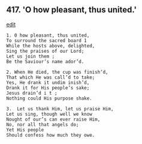 
## 417.  'O how pleasant, thus united.'
[edit](https://docs.google.com/document/d/1FFQjpEW0n0Qc_UstDCXvS8QRQEnIyEdx/edit?mode=html)



    1. 0 how pleasant, thus united,
    To surround the sacred board 1 
    While the hosts above, delighted,
    Sing the praises of our Lord;
    Let us join them ;
    Be the Saviour’s name ador’d.

    2. When He died, the cup was finish’d,
    That which He was call’d to take;
    Yes, He drank it undim inish’d,
    Drank it for His people’s sake;
    Jesus drain’d i t ;
    Nothing could His purpose shake.

    3.  Let us thank Him, let us praise Him,
    Let us sing, though well we know 
    Nought of our’s can ever raise Him,
    No, nor all that angels do;
    Yet His people
    Should confess how much they owe.
